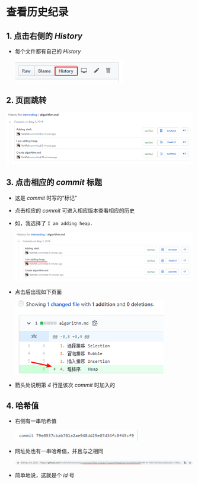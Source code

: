 # 查看历史纪录

## 1. 点击右侧的 *History*

- 每个文件都有自己的 *History*

    ![](./imgs/04-01_history_button.png)

## 2. 页面跳转

![](./imgs/04-02_history_detail.png)

## 3. 点击相应的 *commit* 标题

- 这是 *commit* 时写的“标记”
- 点击相应的 *commit* 可进入相应版本查看相应的历史
- 如，我选择了 `I am adding heap.`

    ![](./imgs/04-03_select_history.png)

- 点击后出现如下页面

    ![](./imgs/04-04_shows_the_changed.png)

- 箭头处说明第 *4* 行是该次 *commit* 时加入的

## 4. 哈希值

- 右侧有一串哈希值

    ![](./imgs/04-05_hash_commit.png)

- 网址处也有一串哈希值，并且与之相同

    ![](./imgs/04-06_hash_website.png)

- 简单地说，这就是个 *id* 号